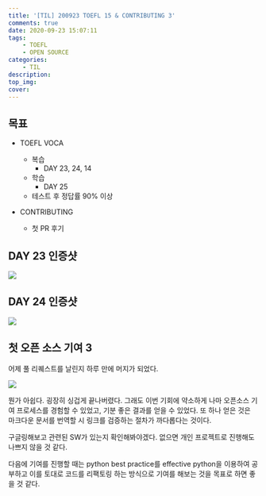 ```yaml
---
title: '[TIL] 200923 TOEFL 15 & CONTRIBUTING 3'
comments: true
date: 2020-09-23 15:07:11
tags:
    - TOEFL
    - OPEN SOURCE
categories:
    - TIL
description:
top_img:
cover:
---
```

## 목표
- TOEFL VOCA 
    - 복습
        - DAY 23, 24, 14
    - 학습
        - DAY 25
    - 테스트 후 정답률 90% 이상

- CONTRIBUTING
    - 첫 PR 후기

## DAY 23 인증샷
![]({{site.img_path}}/2020-09-23-TIL-200923-TOEFL-15-CONTRIBUTING-3/Day23.png)

## DAY 24 인증샷
![]({{site.img_path}}/2020-09-23-TIL-200923-TOEFL-15-CONTRIBUTING-3/Day24.png)

## 첫 오픈 소스 기여 3
어제 풀 리퀘스트를 날린지 하루 만에 머지가 되었다.

![]({{site.img_path}}/2020-09-23-TIL-200923-TOEFL-15-CONTRIBUTING-3/Merged.png)

뭔가 아쉽다. 굉장히 싱겁게 끝나버렸다.
그래도 이번 기회에 약소하게 나마 오픈소스 기여 프로세스를 경험할 수 있었고, 기분 좋은 결과를 얻을 수 있었다. 또 하나 얻은 것은 마크다운 문서를 번역할 시 링크를 검증하는 절차가 까다롭다는 것이다.

구글링해보고 관련된 SW가 있는지 확인해봐야겠다. 없으면 개인 프로젝트로 진행해도 나쁘지 않을 것 같다.

다음에 기여를 진행할 때는 python best practice를 effective python을 이용하여 공부하고 이를 토대로 코드를 리팩토링 하는 방식으로 기여를 해보는 것을 목표로 하면 좋을 것 같다.
